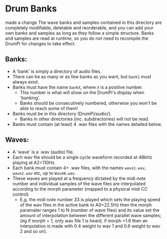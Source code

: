 # Drum Banks
  made a change
The wave banks and samples contained in this directory are completely 
modifiable, deletable and reorderable, and you can add your own banks and 
samples as long as they follow a simple structure.
Banks and samples are read at runtime, so you do not need to recompile the
DrumPi for changes to take effect.

## Banks:
- A 'bank' is simply a directory of audio files.
- There can be as many or as few banks as you want, but `bank1` must
  always exist.
- Banks must have the name `bankX`, where `X` is a positive number.
    - This number is what will show on the DrumPi's display when 'banking'.
    - Banks should be consecutively numbered, otherwise you won't be able to
      reach some of them!
- Banks must be in this directory (DrumPi/audio/).
    - Banks in other directories (inc. subdirectories) will not be read.
- Banks must contain (at least) 4 .wav files with the names detailed below.

## Waves:
- A 'wave' is a .wav (audio) file.
- Each wav file should be a single cycle waveform recorded at 48kHz playing at A2=110Hz.
- Each bank must contain 4+ .wav files, with the names `wave1.wav`, `wave2.wav`
  etc, up to `WaveN.wav`.
- These waves are played at a frequency dictated by the midi note number and individual samples of the wave files are interpolated according to the morph parameter (mapped to a physical midi CC control)
    - E.g. the midi note number 33 is played which sets the playing speed of the wav files in the active bank to A0=22.5Hz
      then the morph paramater ranges 1 to N (number of wave files)  and its value set the amount of interpolation between the different parallel wave samples; (eg if morph = 1, only wav file 1 is heard, if morph =1.6 then an interpolation is made with 0.4 weight to wav 1 and 0.6 weight to wav 2 and so on).
